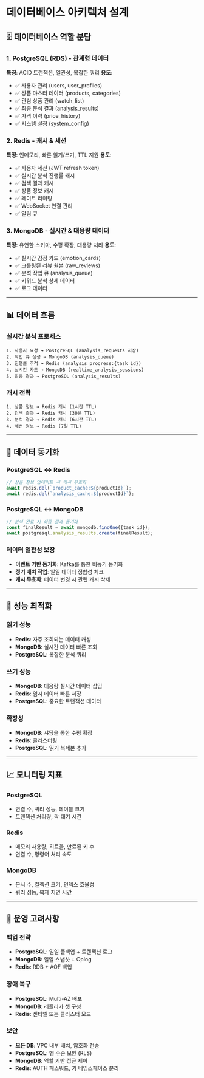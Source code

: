 # 데이터베이스 아키텍처 설계

## 🗄️ 데이터베이스 역할 분담

### 1. PostgreSQL (RDS) - 관계형 데이터
**특징**: ACID 트랜잭션, 일관성, 복잡한 쿼리
**용도**: 
- ✅ 사용자 관리 (users, user_profiles)
- ✅ 상품 마스터 데이터 (products, categories)
- ✅ 관심 상품 관리 (watch_list)
- ✅ 최종 분석 결과 (analysis_results)
- ✅ 가격 이력 (price_history)
- ✅ 시스템 설정 (system_config)

### 2. Redis - 캐시 & 세션
**특징**: 인메모리, 빠른 읽기/쓰기, TTL 지원
**용도**:
- ✅ 사용자 세션 (JWT refresh token)
- ✅ 실시간 분석 진행률 캐시
- ✅ 검색 결과 캐시
- ✅ 상품 정보 캐시
- ✅ 레이트 리미팅
- ✅ WebSocket 연결 관리
- ✅ 알림 큐

### 3. MongoDB - 실시간 & 대용량 데이터
**특징**: 유연한 스키마, 수평 확장, 대용량 처리
**용도**:
- ✅ 실시간 감정 카드 (emotion_cards)
- ✅ 크롤링된 리뷰 원본 (raw_reviews)
- ✅ 분석 작업 큐 (analysis_queue)
- ✅ 키워드 분석 상세 데이터
- ✅ 로그 데이터

---

## 📊 데이터 흐름

### 실시간 분석 프로세스
```
1. 사용자 요청 → PostgreSQL (analysis_requests 저장)
2. 작업 큐 생성 → MongoDB (analysis_queue)
3. 진행률 추적 → Redis (analysis_progress:{task_id})
4. 실시간 카드 → MongoDB (realtime_analysis_sessions)
5. 최종 결과 → PostgreSQL (analysis_results)
```

### 캐시 전략
```
1. 상품 정보 → Redis 캐시 (1시간 TTL)
2. 검색 결과 → Redis 캐시 (30분 TTL)
3. 분석 결과 → Redis 캐시 (6시간 TTL)
4. 세션 정보 → Redis (7일 TTL)
```

---

## 🔄 데이터 동기화

### PostgreSQL ↔ Redis
```javascript
// 상품 정보 업데이트 시 캐시 무효화
await redis.del(`product_cache:${productId}`);
await redis.del(`analysis_cache:${productId}`);
```

### PostgreSQL ↔ MongoDB
```javascript
// 분석 완료 시 최종 결과 동기화
const finalResult = await mongodb.findOne({task_id});
await postgresql.analysis_results.create(finalResult);
```

### 데이터 일관성 보장
- **이벤트 기반 동기화**: Kafka를 통한 비동기 동기화
- **정기 배치 작업**: 일일 데이터 정합성 체크
- **캐시 무효화**: 데이터 변경 시 관련 캐시 삭제

---

## 🚀 성능 최적화

### 읽기 성능
- **Redis**: 자주 조회되는 데이터 캐싱
- **MongoDB**: 실시간 데이터 빠른 조회
- **PostgreSQL**: 복잡한 분석 쿼리

### 쓰기 성능
- **MongoDB**: 대용량 실시간 데이터 삽입
- **Redis**: 임시 데이터 빠른 저장
- **PostgreSQL**: 중요한 트랜잭션 데이터

### 확장성
- **MongoDB**: 샤딩을 통한 수평 확장
- **Redis**: 클러스터링
- **PostgreSQL**: 읽기 복제본 추가

---

## 📈 모니터링 지표

### PostgreSQL
- 연결 수, 쿼리 성능, 테이블 크기
- 트랜잭션 처리량, 락 대기 시간

### Redis
- 메모리 사용량, 히트율, 만료된 키 수
- 연결 수, 명령어 처리 속도

### MongoDB
- 문서 수, 컬렉션 크기, 인덱스 효율성
- 쿼리 성능, 복제 지연 시간

---

## 🔧 운영 고려사항

### 백업 전략
- **PostgreSQL**: 일일 풀백업 + 트랜잭션 로그
- **MongoDB**: 일일 스냅샷 + Oplog
- **Redis**: RDB + AOF 백업

### 장애 복구
- **PostgreSQL**: Multi-AZ 배포
- **MongoDB**: 레플리카 셋 구성
- **Redis**: 센티넬 또는 클러스터 모드

### 보안
- **모든 DB**: VPC 내부 배치, 암호화 전송
- **PostgreSQL**: 행 수준 보안 (RLS)
- **MongoDB**: 역할 기반 접근 제어
- **Redis**: AUTH 패스워드, 키 네임스페이스 분리